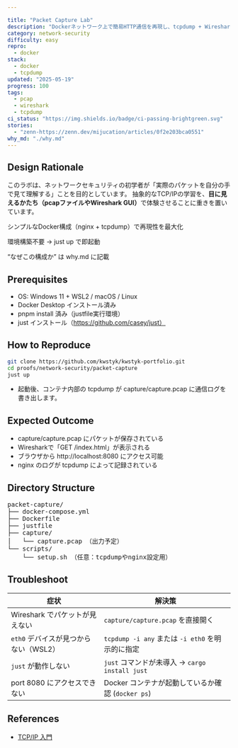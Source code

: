 ```yaml
---

title: "Packet Capture Lab"
description: "Dockerネットワーク上で簡易HTTP通信を再現し、tcpdump + Wiresharkでパケット解析するラボ"
category: network-security
difficulty: easy
repro:
  - docker
stack:
  - docker
  - tcpdump
updated: "2025-05-19"
progress: 100
tags:
  - pcap
  - wireshark
  - tcpdump
ci_status: "https://img.shields.io/badge/ci-passing-brightgreen.svg"
stories:
  - "zenn-https://zenn.dev/mijucation/articles/0f2e203bca0551"
why_md: "./why.md"
---
```

## Design Rationale

<div class="my-4 border-l-4 p-4 rounded bg-blue-800 border-blue-500 text-white">
このラボは、ネットワークセキュリティの初学者が「実際のパケットを自分の手で見て理解する」ことを目的としています。  
抽象的なTCP/IPの学習を、<strong>目に見えるかたち（pcapファイルやWireshark GUI）</strong>で体験させることに重きを置いています。
</div>

シンプルなDocker構成（nginx + tcpdump）で再現性を最大化

環境構築不要 → just up で即起動

“なぜこの構成か” は why.md に記載

## Prerequisites

- OS: Windows 11 + WSL2 / macOS / Linux
- Docker Desktop インストール済み  
- pnpm install 済み（justfile実行環境）
- just インストール（https://github.com/casey/just）

## How to Reproduce

```bash
git clone https://github.com/kwstyk/kwstyk-portfolio.git
cd proofs/network-security/packet-capture
just up
```
- 起動後、コンテナ内部の tcpdump が capture/capture.pcap に通信ログを書き出します。

## Expected Outcome

- capture/capture.pcap にパケットが保存されている
- Wiresharkで「GET /index.html」が表示される
- ブラウザから http://localhost:8080 にアクセス可能
- nginx のログが tcpdump によって記録されている

## Directory Structure
<div class="my-6 p-4 bg-gray-800 text-white rounded font-mono text-sm overflow-x-auto">
<pre>
packet-capture/
├── docker-compose.yml
├── Dockerfile
├── justfile
├── capture/
│   └── capture.pcap （出力予定）
└── scripts/
    └── setup.sh （任意：tcpdumpやnginx設定用）
</pre>
</div>

## Troubleshoot

| 症状                       | 解決策                                    |
| ------------------------ | -------------------------------------- |
| Wireshark でパケットが見えない     | `capture/capture.pcap` を直接開く           |
| `eth0` デバイスが見つからない（WSL2） | `tcpdump -i any` または `-i eth0` を明示的に指定 |
| `just` が動作しない            | `just` コマンドが未導入 → `cargo install just` |
| port 8080 にアクセスできない      | Docker コンテナが起動しているか確認 (`docker ps`)    |


## References

- [TCP/IP 入門](https://amzn.asia/d/eon0oUv)



